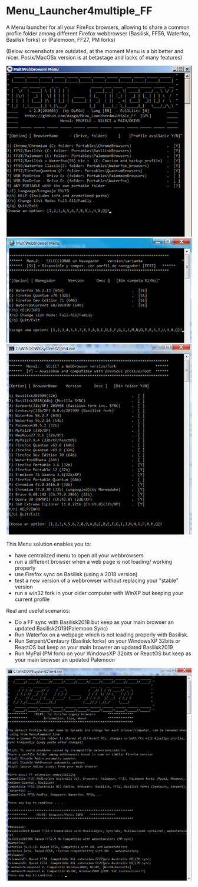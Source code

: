 # Menu_Launcher4multiple_FF
A Menu launcher for all your FireFox browsers, allowing to share a common profile folder among different Firefox webbrowser (Basilisk, FF56, Waterfox, Basilisk forks) or (Palemoon, FF27, PM forks)

(Below screenshots are outdated, at the moment Menu is a bit better and nicer. Posix/MacOSx version is at betastage and lacks of many features)

 ![icon](screenshots/MenuFF_menu1.png)
 ![icon](screenshots/MenuFF_menu2.png)
 ![icon](screenshots/MenuFF_menu2_listAll.png)
 
This Menu solution enables you to:
- have centralized menu to open all your webbrowsers
- run a different browser when a web page is not loading/ working properly
- use Firefox sync on Basilisk (using a 2018 version)
- test a new version of a webbrowser without replacing your "stable" version
- run a win32 fork in your older computer with WinXP but keeping your current profile

Real and useful scenarios:
- Do a FF sync with Basilisk2018 but keep as your main browser an updated Basilisk2019(Palemoon Sync)
- Run Waterfox on a webpage which is not loading properly with Basilisk.
- Run Serpent/Centaury (Basilisk forks) on your WindowsXP 32bits or ReactOS but keep as your main browser an updated Basilisk2019
- Run MyPal (PM fork) on your WindowsXP 32bits or ReactOS but keep as your main browser an updated Palemoon

![icon](screenshots/Menu_FF_Help_page_v18.png)
